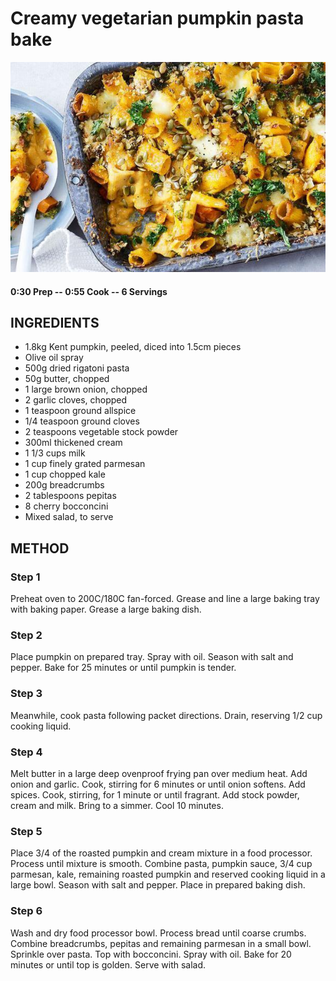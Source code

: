 # Creamy vegetarian pumpkin pasta bake
![](https://raw.githubusercontent.com/fuzzwah/recipes/master/pics/Vegetarian_pumpkin_pasta_bake.jpg)
#### 0:30 Prep -- 0:55 Cook -- 6 Servings
## INGREDIENTS
* 1.8kg Kent pumpkin, peeled, diced into 1.5cm pieces
* Olive oil spray
* 500g dried rigatoni pasta
* 50g butter, chopped
* 1 large brown onion, chopped
* 2 garlic cloves, chopped
* 1 teaspoon ground allspice
* 1/4 teaspoon ground cloves
* 2 teaspoons vegetable stock powder
* 300ml thickened cream
* 1 1/3 cups milk
* 1 cup finely grated parmesan
* 1 cup chopped kale
* 200g breadcrumbs
* 2 tablespoons pepitas
* 8 cherry bocconcini
* Mixed salad, to serve
## METHOD
### Step 1
Preheat oven to 200C/180C fan-forced. Grease and line a large baking tray with baking paper. Grease a large baking dish.
### Step 2
Place pumpkin on prepared tray. Spray with oil. Season with salt and pepper. Bake for 25 minutes or until pumpkin is tender.
### Step 3
Meanwhile, cook pasta following packet directions. Drain, reserving 1/2 cup cooking liquid.
### Step 4
Melt butter in a large deep ovenproof frying pan over medium heat. Add onion and garlic. Cook, stirring for 6 minutes or until onion softens. Add spices. Cook, stirring, for 1 minute or until fragrant. Add stock powder, cream and milk. Bring to a simmer. Cool 10 minutes.
### Step 5
Place 3/4 of the roasted pumpkin and cream mixture in a food processor. Process until mixture is smooth. Combine pasta, pumpkin sauce, 3/4 cup parmesan, kale, remaining roasted pumpkin and reserved cooking liquid in a large bowl. Season with salt and pepper. Place in prepared baking dish.
### Step 6
Wash and dry food processor bowl. Process bread until coarse crumbs. Combine breadcrumbs, pepitas and remaining parmesan in a small bowl. Sprinkle over pasta. Top with bocconcini. Spray with oil. Bake for 20 minutes or until top is golden. Serve with salad.
